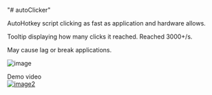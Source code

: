 "# autoClicker"  

AutoHotkey script clicking as fast as application and hardware allows.  

Tooltip displaying how many clicks it reached. Reached 3000+/s.  

May cause lag or break applications.  

![image](https://github.com/Anon853/autoClicker/blob/main/clickscountnew.jpg)  

Demo video  
[![image2](https://i.postimg.cc/J0rQHhk4/preview.jpg)](https://youtu.be/KPj5xt9Uwyw)  
